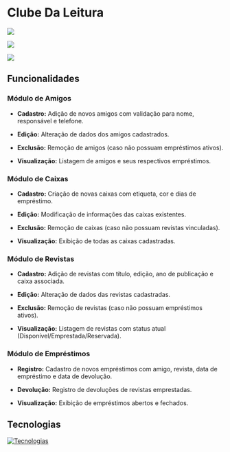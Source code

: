 
# Clube Da Leitura

![](https://imgur.com/a/jFovSoN.gif)

![](https://imgur.com/jFovSoN.gif)

![](https://imgur.com/AC6YjHs.gif)

##  Funcionalidades
### Módulo de Amigos
- **Cadastro:** Adição de novos amigos com validação para nome, responsável e telefone.

- **Edição:** Alteração de dados dos amigos cadastrados.

- **Exclusão:** Remoção de amigos (caso não possuam empréstimos ativos).

- **Visualização:** Listagem de amigos e seus respectivos empréstimos.



### Módulo de Caixas
- **Cadastro:** Criação de novas caixas com etiqueta, cor e dias de empréstimo.

- **Edição:** Modificação de informações das caixas existentes.

- **Exclusão:** Remoção de caixas (caso não possuam revistas vinculadas).

- **Visualização:** Exibição de todas as caixas cadastradas.




### Módulo de Revistas
- **Cadastro:** Adição de revistas com título, edição, ano de publicação e caixa associada.

- **Edição:** Alteração de dados das revistas cadastradas.

- **Exclusão:** Remoção de revistas (caso não possuam empréstimos ativos).

- **Visualização:** Listagem de revistas com status atual (Disponível/Emprestada/Reservada).


### Módulo de Empréstimos
- **Registro:** Cadastro de novos empréstimos com amigo, revista, data de empréstimo e data de devolução.

- **Devolução:** Registro de devoluções de revistas emprestadas.

- **Visualização:** Exibição de empréstimos abertos e fechados.

## Tecnologias

[![Tecnologias](https://skillicons.dev/icons?i=cs,dotnet,visualstudio,git,github)](https://skillicons.dev)
